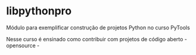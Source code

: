 # libpythonpro
Módulo para exemplificar construção de projetos Python no curso PyTools

Nesse curso é ensinado como contribuir com projetos de código aberto - opensource - 

